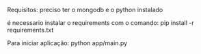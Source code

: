 Requisitos:
preciso ter o mongodb e o python instalado

é necessario instalar o requirements com o comando: pip install -r requirements.txt



Para iniciar aplicação:
 python app/main.py
